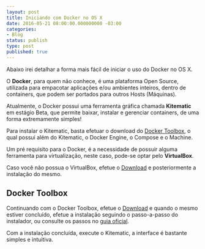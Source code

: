 ```yaml
---
layout: post
title: Iniciando com Docker no OS X
date: 2016-05-21 08:00:00.000000000 -03:00
categories:
- Blog
status: publish
type: post
published: true
---
```

Abaixo irei detalhar a forma mais fácil de iniciar o uso do Docker no OS X.

O **Docker**, para quem não conhece, é uma plataforma Open Source, utilizada para empacotar aplicações e/ou ambientes inteiros, dentro de containers, que podem ser portados para outros Hosts (Máquinas).

Atualmente, o Docker possui uma ferramenta gráfica chamada **Kitematic** em estágio Beta, que permite baixar, instalar e gerenciar containers, de uma forma extremamente simples!

Para instalar o Kitematic, basta efetuar o download do [Docker Toolbox](https://www.docker.com/products/docker-toolbox), o qual possui além do Kitematic, o Docker Engine, o Compose e o Machine.

Um pré requisito para o Docker, é a necessidade de possuir alguma ferramenta para virtualização, neste caso, pode-se optar pelo **VirtualBox**.

Caso você não possua o VirtualBox, efetue o [Download](https://www.virtualbox.org/wiki/Downloads) e posteriormente a instalação do mesmo.

## Docker Toolbox

Continuando com o Docker Toolbox, efetue o [Download](https://www.docker.com/products/docker-toolbox) e quando o mesmo estiver concluído, efetue a instalação seguindo o passo-a-passo do instalador, ou consulte os passos no [guia oficial](https://docs.docker.com/mac/step_one/).

Com a instalação concluída, execute o Kitematic, a interface é bastante simples e intuitiva.
